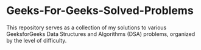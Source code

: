 # Geeks-For-Geeks-Solved-Problems
This repository serves as a collection of my solutions to various GeeksforGeeks Data Structures and Algorithms (DSA) problems, organized by the level of difficulty. 
